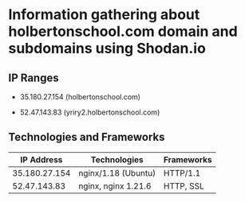 # Information gathering about holbertonschool.com domain and subdomains using Shodan.io 

## IP Ranges

- 35.180.27.154 (holbertonschool.com)

- 52.47.143.83 (yriry2.holbertonschool.com)

## Technologies and Frameworks

| IP Address | Technologies | Frameworks |
|------------|--------------|------------|
| 35.180.27.154 | nginx/1.18 (Ubuntu) | HTTP/1.1 |
| 52.47.143.83  | nginx, nginx 1.21.6 | HTTP, SSL |

